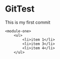 # GitTest
This is my first commit

<html>

<body>

    <module-one>
        <ul>
            <li>item 1</li>
            <li>item 3</li>
            <li>item 4</li>
        </ul>
</body>

</html>
